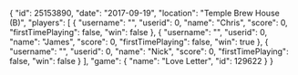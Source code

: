 {
  "id": 25153890,
  "date": "2017-09-19",
  "location": "Temple Brew House (B)",
  "players": [
    {
      "username": "",
      "userid": 0,
      "name": "Chris",
      "score": 0,
      "firstTimePlaying": false,
      "win": false
    },
    {
      "username": "",
      "userid": 0,
      "name": "James",
      "score": 0,
      "firstTimePlaying": false,
      "win": true
    },
    {
      "username": "",
      "userid": 0,
      "name": "Nick",
      "score": 0,
      "firstTimePlaying": false,
      "win": false
    }
  ],
  "game": {
    "name": "Love Letter",
    "id": 129622
  }
}
